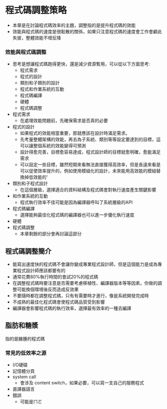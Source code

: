 # 程式碼調整策略
* 本章是在討論程式碼效率的主題，調整指的是提升程式碼的效能
* 效能與程式碼的速度是很鬆散的關係，如果只注意程式碼的速度會工作會顧此失彼，整體效能不增反降
### 效能與程式碼調整
* 思考是想讓程式碼跑得更快，還是減少資源暫用，可以從以下方面思考:
	* 程式需求
	* 程式的設計
	* 類別和子類別的設計
	* 程式和作業系統的互動
	* 程式碼編譯
	* 硬體
	* 程式碼調整
* 程式需求
	* 在處理效能問題前，先確保需求是否真的必要
* 程式的設計
	* 如果程式的效能相當重要，那就應該在設計時滿足需求。
	* 先考量整體架構的效能，再去為子系統、類別等等設定要達到的目標，這可以讓整個系統的效能變得可預測
	* 設計得愈完善，目標愈容易達成，程式設計師的目標就愈明確，愈能滿足需求
	* 可以設定一些目標，雖然短期來看無法直接獲得高效率，但是長遠來看是可以促使效率提升的，例如使用模組化的設計，未來能用高效能的模組替換掉低效能的'
* 類別和子程式設計
	* 在這個層級，選擇適合的資料結構及程式碼會對執行速度產生關鍵影響
* 和作業系統的互動
	* 程式執行效率不佳可能是因為編譯器呼叫了系統層級的API
* 程式碼編譯
	* 選擇能夠最佳化程式碼的編譯器也可以進一步優化執行速度
* 硬體
* 程式碼調整
	* 本章剩餘的部分會再討論這部分
## 程式碼調整簡介
* 能寫出速度快的程式碼不會讓你變成專業程式設計師，但是這個能力是成為專業程式設計師應該都要有的
* 通常花費80%執行時間的會試20%的程式碼
* 在調整程式碼時要注意是否需要考慮移植性、編譯器版本等等因素，你做的調整可能換個環境後反而造成反效果
* 不要隨時都在調整程式碼，只有有需要時才進行，像是系統開發完成時
* 不成熟的最佳化程式碼會使程式碼品質受到影響
* 編譯器會影響程式碼的執行效率，選擇最有效率的一種去編譯
## 脂肪和糖漿
指的是臃腫的程式碼
### 常見的低效率之源
* I/O硬碟
* 記憶體分頁
* system call
	* 會涉及 content switch，如果必要，可以寫一支自己的服務程式
* 直譯器語言
* 錯誤
	* 可能是ㄇㄛ
<!--stackedit_data:
eyJoaXN0b3J5IjpbLTU3NzMwNjYxNSwtNDk3OTA5MzQzLDE0MD
U0MzcxNTAsLTMxNTE2MTg4MSwtODk5NzU1NTIsLTEyOTQ4MDg2
ODMsODQ1Mjg0ODUwLC0xOTg2MzEzMzIxXX0=
-->